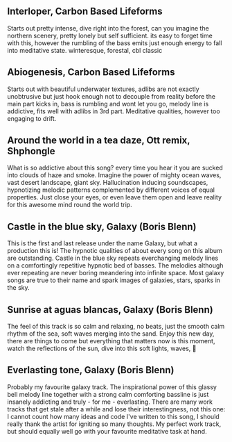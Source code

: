 ## Interloper, Carbon Based Lifeforms
Starts out pretty intense, dive right into the forest, can you imagine the northern scenery, pretty lonely but self sufficient. its easy to forget time with this, however the rumbling of the bass emits just enough energy to fall into meditative state. winteresque, forestal, cbl classic

## Abiogenesis, Carbon Based Lifeforms
Starts out with beautiful underwater textures, adlibs are not exactly unobtrusive but just hook enough not to decouple from reality before the main part kicks in, bass is rumbling and wont let you go, melody line is addictive, fits well with adlibs in 3rd part. Meditative qualities, however too engaging to drift.

## Around the world in a tea daze, Ott remix, Shphongle
What is so addictive about this song? every time you hear it you are sucked into clouds of haze and smoke. Imagine the power of mighty ocean waves, vast desert landscape, giant sky. Hallucination inducing soundscapes, hypnotizing melodic patterns complemented by different voices of equal properties. Just close your eyes, or even leave them open and leave reality for this awesome mind round the world trip.

## Castle in the blue sky, Galaxy (Boris Blenn)
This is the first and last release under the name Galaxy, but what a production this is!
The hypnotic qualities of about every song on this album are outstanding. Castle in the blue sky repeats everchanging melody lines on a comfortingly repetitive hypnotic bed of basses. The melodies although ever repeating are never boring meandering into infinite space. Most galaxy songs are true to their name and spark images of galaxies, stars, sparks in the sky.

## Sunrise at aguas blancas, Galaxy (Boris Blenn)
The feel of this track is so calm and relaxing, no beats, just the smooth calm rhythm of the sea, soft waves merging into the sand. Enjoy this new day, there are things to come but everything that matters now is this moment, watch the reflections of the sun, dive into this soft lights, waves, 🌅 

## Everlasting tone, Galaxy (Boris Blenn)
Probably my favourite galaxy track. The inspirational power of this glassy bell melody line together with a strong calm comforting bassline is just insanely addicting and truly - for me - everlasting. There are many work tracks that get stale after a while and lose their interestingness, not this one: I cannot count how many ideas and code I've written to this song, I should really thank the artist for igniting so many thoughts. My perfect work track, but should equally well go with your favourite meditative task at hand. 
